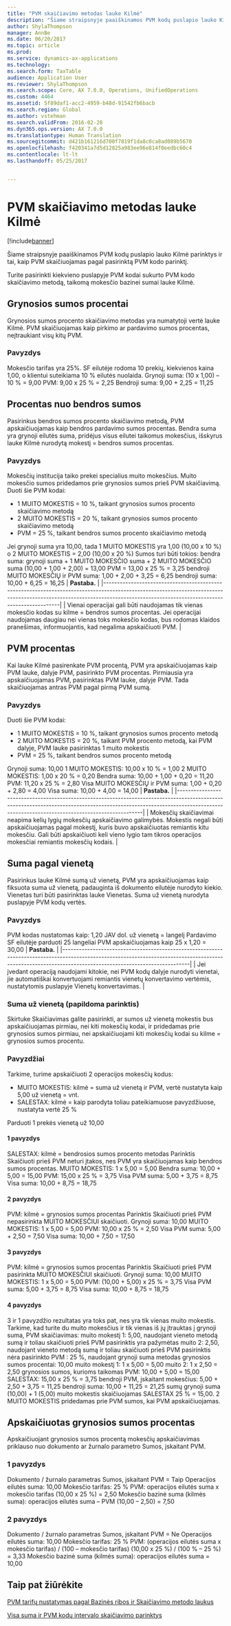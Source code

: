 ```yaml
---
title: "PVM skaičiavimo metodas lauke Kilmė"
description: "Šiame straipsnyje paaiškinamos PVM kodų puslapio lauko Kilmė parinktys ir tai, kaip PVM skaičiuojamas pagal pasirinktą PVM kodo parinktį."
author: ShylaThompson
manager: AnnBe
ms.date: 06/20/2017
ms.topic: article
ms.prod: 
ms.service: dynamics-ax-applications
ms.technology: 
ms.search.form: TaxTable
audience: Application User
ms.reviewer: ShylaThompson
ms.search.scope: Core, AX 7.0.0, Operations, UnifiedOperations
ms.custom: 4464
ms.assetid: 5f89daf1-acc2-4959-b48d-91542fb6bacb
ms.search.region: Global
ms.author: vstehman
ms.search.validFrom: 2016-02-28
ms.dyn365.ops.version: AX 7.0.0
ms.translationtype: Human Translation
ms.sourcegitcommit: d421b161216d700f7819f1da8c0ca8ad089b5670
ms.openlocfilehash: f420341a7d5d12825a983ee96e814f0eedbc60c4
ms.contentlocale: lt-lt
ms.lasthandoff: 05/25/2017


---
```


# <a name="sales-tax-calculation-methods-in-the-origin-field"></a>PVM skaičiavimo metodas lauke Kilmė

[!include[banner](../includes/banner.md)]


Šiame straipsnyje paaiškinamos PVM kodų puslapio lauko Kilmė parinktys ir tai, kaip PVM skaičiuojamas pagal pasirinktą PVM kodo parinktį.

Turite pasirinkti kiekvieno puslapyje PVM kodai sukurto PVM kodo skaičiavimo metodą, taikomą mokesčio bazinei sumai lauke Kilmė.

## <a name="percentage-of-net-amount"></a>Grynosios sumos procentai
Grynosios sumos procento skaičiavimo metodas yra numatytoji vertė lauke Kilmė. PVM skaičiuojamas kaip pirkimo ar pardavimo sumos procentas, neįtraukiant visų kitų PVM.
### <a name="example"></a>Pavyzdys

Mokesčio tarifas yra 25%. SF eilutėje rodoma 10 prekių, kiekvienos kaina 1,00, o klientui suteikiama 10 % eilutės nuolaida. Grynoji suma: (10 x 1,00) – 10 % = 9,00 PVM: 9,00 x 25 % = 2,25 Bendroji suma: 9,00 + 2,25 = 11,25

## <a name="percentage-of-gross-amount"></a> Procentas nuo bendros sumos
Pasirinkus bendros sumos procento skaičiavimo metodą, PVM apskaičiuojamas kaip bendros pardavimo sumos procentas. Bendra suma yra grynoji eilutės suma, pridėjus visus eilutei taikomus mokesčius, išskyrus lauke Kilmė nurodytą mokestį = bendros sumos procentas.
### <a name="example"></a>Pavyzdys

Mokesčių institucija taiko prekei specialius muito mokesčius. Muito mokesčio sumos pridedamos prie grynosios sumos prieš PVM skaičiavimą. Duoti šie PVM kodai:
-   1 MUITO MOKESTIS = 10 %, taikant grynosios sumos procento skaičiavimo metodą
-   2 MUITO MOKESTIS = 20 %, taikant grynosios sumos procento skaičiavimo metodą
-   PVM = 25 %, taikant bendros sumos procento skaičiavimo metodą

Jei grynoji suma yra 10,00, tada 1 MUITO MOKESTIS yra 1,00 (10,00 x 10 %) o 2 MUITO MOKESTIS = 2,00 (10,00 x 20 %) Sumos turi būti tokios: bendra suma: grynoji suma + 1 MUITO MOKESČIO suma + 2 MUITO MOKESČIO suma (10,00 + 1,00 + 2,00) = 13,00 PVM = 13,00 x 25 % = 3,25 bendroji MUITO MOKESČIŲ ir PVM suma: 1,00 + 2,00 + 3,25 = 6,25 bendroji suma: 10,00 + 6,25 = 16,25
| **Pastaba.**                                                                                                                                                                                                                 |
|--------------------------------------------------------------------------------------------------------------------------------------------------------------------------------------------------------------------------|
| Vienai operacijai gali būti naudojamas tik vienas mokesčio kodas su kilme = bendros sumos procentas. Jei operacijai naudojamas daugiau nei vienas toks mokesčio kodas, bus rodomas klaidos pranešimas, informuojantis, kad negalima apskaičiuoti PVM. |

 
<a name="percentage-of-sales-tax"></a>PVM procentas
-----------------------

Kai lauke Kilmė pasirenkate PVM procentą, PVM yra apskaičiuojamas kaip PVM lauke, dalyje PVM, pasirinkto PVM procentas. Pirmiausia yra apskaičiuojamas PVM, pasirinktas PVM lauke, dalyje PVM. Tada skaičiuojamas antras PVM pagal pirmą PVM sumą.
### <a name="example"></a>Pavyzdys

Duoti šie PVM kodai:
-   1 MUITO MOKESTIS = 10 %, taikant grynosios sumos procento metodą
-   2 MUITO MOKESTIS = 20 %, taikant PVM procento metodą, kai PVM dalyje, PVM lauke pasirinktas 1 muito mokestis
-   PVM = 25 %, taikant bendros sumos procento metodą

Grynoji suma: 10,00 1 MUITO MOKESTIS: 10,00 x 10 % = 1,00 2 MUITO MOKESTIS: 1,00 x 20 % = 0,20 Bendra suma: 10,00 + 1,00 + 0,20 = 11,20 PVM: 11,20 x 25 % = 2,80 Visa MUITO MOKESČIŲ ir PVM suma: 1,00 + 0,20 + 2,80 = 4,00 Visa suma: 10,00 + 4,00 = 14,00
| **Pastaba.**                                                                                                                                                                                                                    |
|-----------------------------------------------------------------------------------------------------------------------------------------------------------------------------------------------------------------------------|
| Mokesčių skaičiavimai neapima kelių lygių mokesčių apskaičiavimo galimybės. Mokestis negali būti apskaičiuojamas pagal mokestį, kuris buvo apskaičiuotas remiantis kitu mokesčiu. Gali būti apskaičiuoti keli vieno lygio tam tikros operacijos mokesčiai remiantis mokesčių kodais. |

## <a name="amount-per-unit"></a> Suma pagal vienetą
Pasirinkus lauke Kilmė sumą už vienetą, PVM yra apskaičiuojamas kaip fiksuota suma už vienetą, padauginta iš dokumento eilutėje nurodyto kiekio. Vienetas turi būti pasirinktas lauke Vienetas. Suma už vienetą nurodyta puslapyje PVM kodų vertės.
### <a name="example"></a>Pavyzdys

PVM kodas nustatomas kaip: 1,20 JAV dol. už vienetą = langelį Pardavimo SF eilutėje parduoti 25 langeliai PVM apskaičiuojamas kaip 25 x 1,20 = 30,00
| **Pastaba.**                                                                                                                                                                                                 |
|----------------------------------------------------------------------------------------------------------------------------------------------------------------------------------------------------------|
| Jei įvedant operaciją naudojami kitokie, nei PVM kodų dalyje nurodyti vienetai, jie automatiškai konvertuojami remiantis vienetų konvertavimo vertėmis, nustatytomis puslapyje Vienetų konvertavimas. |

###  <a name="amount-per-unit-additional-option"></a> Suma už vienetą (papildoma parinktis)

Skirtuke Skaičiavimas galite pasirinkti, ar sumos už vienetą mokestis bus apskaičiuojamas pirmiau, nei kiti mokesčių kodai, ir pridedamas prie grynosios sumos pirmiau, nei apskaičiuojami kiti mokesčių kodai su kilme = grynosios sumos procentu.

### <a name="examples"></a>Pavyzdžiai

Tarkime, turime apskaičiuoti 2 operacijos mokesčių kodus:

-   MUITO MOKESTIS: kilmė = suma už vienetą ir PVM, vertė nustatyta kaip 5,00 už vienetą = vnt.
-   SALESTAX: kilmė = kaip parodyta toliau pateikiamuose pavyzdžiuose, nustatyta vertė 25 %

Parduoti 1 prekės vienetą už 10,00
#### <a name="example-1"></a>1 pavyzdys

SALESTAX: kilmė = bendrosios sumos procento metodas Parinktis Skaičiuoti prieš PVM neturi įtakos, nes PVM yra skaičiuojamas kaip bendros sumos procentas. MUITO MOKESTIS: 1 x 5,00 = 5,00 Bendra suma: 10,00 + 5,00 = 15,00 PVM: 15,00 x 25 % = 3,75 Visa PVM suma: 5,00 + 3,75 = 8,75 Visa suma: 10,00 + 8,75 = 18,75

#### <a name="example-2"></a>2 pavyzdys

PVM: kilmė = grynosios sumos procentas Parinktis Skaičiuoti prieš PVM nepasirinkta MUITO MOKESČIUI skaičiuoti. Grynoji suma: 10,00 MUITO MOKESTIS: 1 x 5,00 = 5,00 PVM: 10,00 x 25 % = 2,50 Visa PVM suma: 5,00 + 2,50 = 7,50 Visa suma: 10,00 + 7,50 = 17,50

#### <a name="example-3"></a>3 pavyzdys

PVM: kilmė = grynosios sumos procentas Parinktis Skaičiuoti prieš PVM pasirinkta MUITO MOKESČIUI skaičiuoti. Grynoji suma: 10,00 MUITO MOKESTIS: 1 x 5,00 = 5,00 PVM: (10,00 + 5,00) x 25 % = 3,75 Visa PVM suma: 5,00 + 3,75 = 8,75 Visa suma: 10,00 + 8,75 = 18,75

#### <a name="example-4"></a>4 pavyzdys

3 ir 1 pavyzdžio rezultatas yra toks pat, nes yra tik vienas muito mokestis. Tarkime, kad turite du muito mokesčius ir tik vienas iš jų įtrauktas į grynoji suma, PVM skaičiavimas: muito mokestį 1: 5,00, naudojant vieneto metodą sumą ir toliau skaičiuoti prieš PVM pasirinktis yra pažymėtas muito 2: 2,50, naudojant vieneto metodą sumą ir toliau skaičiuoti prieš PVM pasirinktis nėra pasirinkto PVM : 25 %, naudojant grynoji suma metodas grynosios sumos procentai: 10,00 muito mokestį 1: 1 x 5,00 = 5,00 muito 2: 1 x 2,50 = 2,50 grynosios sumos, kurioms taikomas PVM: 10,00 + 5,00 = 15,00 SALESTAX: 15,00 x 25 % = 3,75 bendroji PVM, įskaitant mokesčius: 5,00 + 2,50 + 3,75 = 11,25 bendroji suma: 10,00 + 11,25 = 21,25 sumų grynoji suma (10,00) + 1 (5,00) muito mokestis skaičiuojamas SALESTAX 25 % = 15,00. 2 MUITO MOKESTIS pridedamas prie PVM sumos, kai PVM apskaičiuojamas.

## <a name="calculated-percentage-of-net-amount"></a> Apskaičiuotas grynosios sumos procentas
Apskaičiuojant grynosios sumos procentą mokesčių apskaičiavimas priklauso nuo dokumento ar žurnalo parametro Sumos, įskaitant PVM.
### <a name="example-1"></a>1 pavyzdys

Dokumento / žurnalo parametras Sumos, įskaitant PVM = Taip Operacijos eilutės suma: 10,00 Mokesčio tarifas: 25 % PVM: operacijos eilutės suma x mokesčio tarifas (10,00 x 25 %) = 2,50 Mokesčio bazinė suma (kilmės suma): operacijos eilutės suma – PVM (10,00 – 2,50) = 7,50

### <a name="example-2"></a>2 pavyzdys

Dokumento / žurnalo parametras Sumos, įskaitant PVM = Ne Operacijos eilutės suma: 10,00 Mokesčio tarifas: 25 % PVM: (operacijos eilutės suma x mokesčio tarifas) / (100 – mokesčio tarifas) (10,00 x 25 %) / (100 % – 25 %) = 3,33 Mokesčio bazinė suma (kilmės suma): operacijos eilutės suma = 10,00



<a name="see-also"></a>Taip pat žiūrėkite
--------

[PVM tarifų nustatymas pagal Bazinės ribos ir Skaičiavimo metodo laukus](marginal-base-field.md)

[Visa suma ir PVM kodų intervalo skaičiavimo parinktys](whole-amount-interval-options-sales-tax-codes.md)




